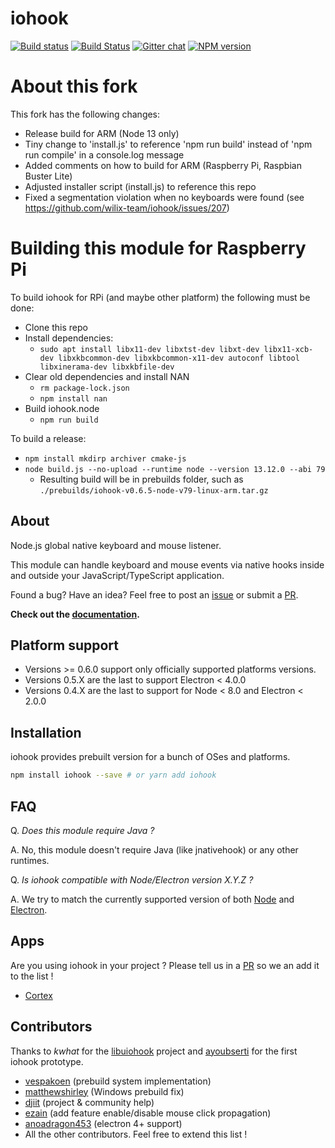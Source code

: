# iohook

[![Build status](https://ci.appveyor.com/api/projects/status/2ntnlh6k953he5is?svg=true)](https://ci.appveyor.com/project/Djiit/iohook)
[![Build Status](https://travis-ci.org/wilix-team/iohook.svg?branch=master)](https://travis-ci.org/wilix-team/iohook)
[![Gitter chat](https://badges.gitter.im/gitterHQ/gitter.png)](https://gitter.im/iohookjs/Lobby)
[![NPM version](https://img.shields.io/npm/v/iohook.svg)](https://www.npmjs.com/package/iohook)

# About this fork

This fork has the following changes:
* Release build for ARM (Node 13 only)
* Tiny change to 'install.js' to reference 'npm run build' instead of 'npm run compile' in a console.log message
* Added comments on how to build for ARM (Raspberry Pi, Raspbian Buster Lite)
* Adjusted installer script (install.js) to reference this repo
* Fixed a segmentation violation when no keyboards were found (see https://github.com/wilix-team/iohook/issues/207)

# Building this module for Raspberry Pi

To build iohook for RPi (and maybe other platform) the following must be done:

* Clone this repo
* Install dependencies:
    - `sudo apt install libx11-dev libxtst-dev libxt-dev libx11-xcb-dev libxkbcommon-dev libxkbcommon-x11-dev autoconf libtool libxinerama-dev libxkbfile-dev`
* Clear old dependencies and install NAN
    - `rm package-lock.json`
    - `npm install nan`
* Build iohook.node
    - `npm run build`

To build a release:
* `npm install mkdirp archiver cmake-js`
* `node build.js --no-upload --runtime node --version 13.12.0 --abi 79`
   - Resulting build will be in prebuilds folder, such as `./prebuilds/iohook-v0.6.5-node-v79-linux-arm.tar.gz`


## About

Node.js global native keyboard and mouse listener.

This module can handle keyboard and mouse events via native hooks inside and outside your JavaScript/TypeScript application.

Found a bug? Have an idea? Feel free to post an [issue](https://github.com/wilix-team/iohook/issues) or submit a [PR](https://github.com/wilix-team/iohook/pulls).

**Check out the [documentation](https://wilix-team.github.io/iohook).**

## Platform support

- Versions >= 0.6.0 support only officially supported platforms versions.
- Versions 0.5.X are the last to support Electron < 4.0.0
- Versions 0.4.X are the last to support for Node < 8.0 and Electron < 2.0.0

## Installation

iohook provides prebuilt version for a bunch of OSes and platforms.

```bash
npm install iohook --save # or yarn add iohook
```

## FAQ

Q. _Does this module require Java ?_

A. No, this module doesn't require Java (like jnativehook) or any other runtimes.

Q. _Is iohook compatible with Node/Electron version X.Y.Z ?_

A. We try to match the currently supported version of both [Node](https://nodejs.org/en/about/releases/) and [Electron](https://electronjs.org/docs/tutorial/support#currently-supported-versions).

## Apps

Are you using iohook in your project ? Please tell us in a [PR](https://github.com/wilix-team/iohook/pulls) so we an add it to the list !

- [Cortex](https://crtx.gg/)

## Contributors

Thanks to _kwhat_ for the [libuiohook](https://github.com/kwhat/libuiohook) project and [ayoubserti](https://github.com/ayoubserti) for the first iohook prototype.

- [vespakoen](https://github.com/vespakoen) (prebuild system implementation)
- [matthewshirley](https://github.com/matthewshirley) (Windows prebuild fix)
- [djiit](https://github.com/djiit) (project & community help)
- [ezain](https://github.com/eboukamza) (add feature enable/disable mouse click propagation)
- [anoadragon453](https://github.com/anoadragon453) (electron 4+ support)
- All the other contributors. Feel free to extend this list !
